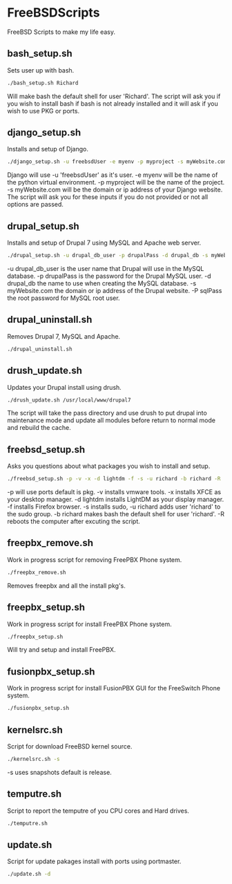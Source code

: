 # FreeBSDScripts
FreeBSD Scripts to make my life easy.

## bash_setup.sh

Sets user up with bash.

```sh
./bash_setup.sh Richard
```

Will make bash the default shell for user 'Richard'. The script will ask you if you wish to install bash if bash is not already installed and it will ask if you wish to use PKG or ports.

## django_setup.sh

Installs and setup of Django.

```bash
./django_setup.sh -u freebsdUser -e myenv -p myproject -s myWebsite.com
```

Django will use -u 'freebsdUser' as it's user. -e myenv will be the name of the python virtual environment. -p myproject will be the name of the project. -s myWebsite.com will be the domain or ip address of your Django website.
The script will ask you for these inputs if you do not provided or not all options are passed.

## drupal_setup.sh

Installs and setup of Drupal 7 using MySQL and Apache web server.

```sh
./drupal_setup.sh -u drupal_db_user -p drupalPass -d drupal_db -s myWebsite.com -P sqlPass
```

-u drupal_db_user is the user name that Drupal will use in the MySQL database. -p drupalPass is the password for the Drupal MySQL user. -d drupal_db the name to use when creating the MySQL database. -s myWebsite.com the domain or ip address of the Drupal website. -P sqlPass the root password for MySQL root user.

## drupal_uninstall.sh

Removes Drupal 7, MySQL and Apache.

```sh
./drupal_uninstall.sh
```

## drush_update.sh

Updates your Drupal install using drush.

```sh
./drush_update.sh /usr/local/www/drupal7
```

The script will take the pass directory and use drush to put drupal into maintenance mode and update all modules before return to normal mode and rebuild the cache.

## freebsd_setup.sh

Asks you questions about what packages you wish to install and setup.

```sh
./freebsd_setup.sh -p -v -x -d lightdm -f -s -u richard -b richard -R
```

-p will use ports default is pkg. -v installs vmware tools. -x installs XFCE as your desktop manager. -d lightdm installs LightDM as your display manager. -f installs Firefox browser. -s installs sudo, -u richard adds user 'richard' to the sudo group. -b richard makes bash the default shell for user 'richard'. -R reboots the computer after excuting the script.

## freepbx_remove.sh

Work in progress script for removing FreePBX Phone system.

```sh
./freepbx_remove.sh
```

Removes freepbx and all the install pkg's.

## freepbx_setup.sh

Work in progress script for install FreePBX Phone system.

```sh
./freepbx_setup.sh
```

Will try and setup and install FreePBX.

## fusionpbx_setup.sh

Work in progress script for install FusionPBX GUI for the FreeSwitch Phone system.

```sh
./fusionpbx_setup.sh
```

## kernelsrc.sh

Script for download FreeBSD kernel source.

```sh
./kernelsrc.sh -s
```

-s uses snapshots default is release.

## temputre.sh

Script to report the temputre of you CPU cores and Hard drives.

```sh
./temputre.sh
```

## update.sh

Script for update pakages install with ports using portmaster.

```sh
./update.sh -d
```


